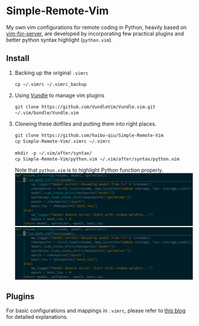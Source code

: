 # Simple-Remote-Vim
My own vim configurations for remote coding in Python, heavily based on [vim-for-server](https://github.com/wklken/vim-for-server), are developed by incorporating few practical plugins and better python syntax highlight (```python.vim```). 

## Install
1. Backing up the original ```.vimrc``` 
    ```
    cp ~/.vimrc ~/.vimrc_backup
    ```
2. Using [Vundle](https://github.com/VundleVim/Vundle.vim) to manage vim plugins
    ```
    git clone https://github.com/VundleVim/Vundle.vim.git ~/.vim/bundle/Vundle.vim
    ```
3. Cloneing these dotfiles and putting them into right places.
    ```
    git clone https://github.com/haibo-qiu/Simple-Remote-Vim
    cp Simple-Remote-Vim/.vimrc ~/.vimrc

    mkdir -p ~/.vim/after/syntax/
    cp Simple-Remote-Vim/python.vim ~/.vim/after/syntax/python.vim
    ```
    Note that ```python.vim``` is to highlight Python function properly.
    ![w_pvim](w_python.vim.png)
    ![wo_pvim](wo_python.vim.png)

## Plugins
For basic configurations and mappings in ```.vimrc```, please refer to [this blog](https://vimjc.com/vimrc.html) for detailed explanations.
